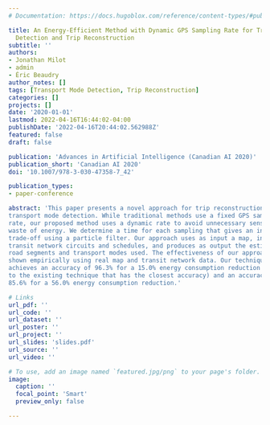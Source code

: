 ```yaml
---
# Documentation: https://docs.hugoblox.com/reference/content-types/#publications

title: An Energy-Efficient Method with Dynamic GPS Sampling Rate for Transport Mode
  Detection and Trip Reconstruction
subtitle: ''
authors:
- Jonathan Milot
- admin
- Éric Beaudry
author_notes: []
tags: [Transport Mode Detection, Trip Reconstruction]
categories: []
projects: []
date: '2020-01-01'
lastmod: 2022-04-16T16:44:02-04:00
publishDate: '2022-04-16T20:44:02.562988Z'
featured: false
draft: false

publication: 'Advances in Artificial Intelligence (Canadian AI 2020)'
publication_short: 'Canadian AI 2020'
doi: '10.1007/978-3-030-47358-7_42'

publication_types:
- paper-conference

abstract: 'This paper presents a novel approach for trip reconstruction and
transport mode detection. While traditional methods use a fixed GPS sampling
rate, our proposed method uses a dynamic rate to avoid unnecessary sensing and
waste of energy. We determine a time for each sampling that gives an interesting
trade-off using a particle filter. Our approach uses as input a map, including
transit network circuits and schedules, and produces as output the estimated
road segments and transport modes used. The effectiveness of our approach is
shown empirically using real map and transit network data. Our technique
achieves an accuracy of 96.3% for a 15.0% energy consumption reduction (compared
to the existing technique that has the closest accuracy) and an accuracy of
85.6% for a 56.0% energy consumption reduction.'

# Links
url_pdf: ''
url_code: ''
url_dataset: ''
url_poster: ''
url_project: ''
url_slides: 'slides.pdf'
url_source: ''
url_video: ''

# To use, add an image named `featured.jpg/png` to your page's folder.
image:
  caption: ''
  focal_point: 'Smart'
  preview_only: false

---
```

